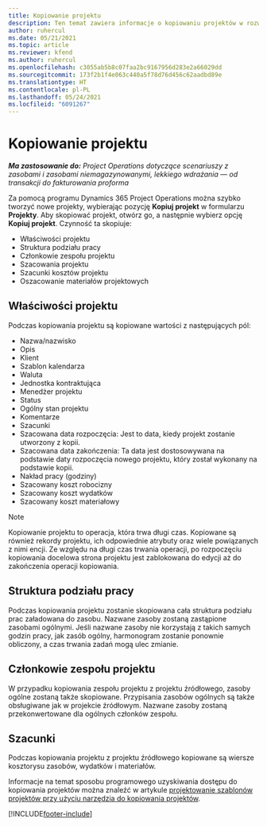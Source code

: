```yaml
---
title: Kopiowanie projektu
description: Ten temat zawiera informacje o kopiowaniu projektów w rozwiązaniu Dynamics 365 Project Operations.
author: ruhercul
ms.date: 05/21/2021
ms.topic: article
ms.reviewer: kfend
ms.author: ruhercul
ms.openlocfilehash: c3055ab5b8c07faa2bc9167956d283e2a66029dd
ms.sourcegitcommit: 173f2b1f4e063c440a5f78d76d456c62aadbd89e
ms.translationtype: HT
ms.contentlocale: pl-PL
ms.lasthandoff: 05/24/2021
ms.locfileid: "6091267"
---
```

# <a name="copy-a-project"></a>Kopiowanie projektu

_**Ma zastosowanie do:** Project Operations dotyczące scenariuszy z zasobami i zasobami niemagazynowanymi, lekkiego wdrażania — od transakcji do fakturowania proforma_

Za pomocą programu Dynamics 365 Project Operations można szybko tworzyć nowe projekty, wybierając pozycję **Kopiuj projekt** w formularzu **Projekty**. Aby skopiować projekt, otwórz go, a następnie wybierz opcję **Kopiuj projekt**. Czynność ta skopiuje:

- Właściwości projektu 
- Struktura podziału pracy
- Członkowie zespołu projektu
- Szacowania projektu
- Szacunki kosztów projektu
- Oszacowanie materiałów projektowych

## <a name="project-properties"></a>Właściwości projektu

Podczas kopiowania projektu są kopiowane wartości z następujących pól:

- Nazwa/nazwisko
- Opis
- Klient
- Szablon kalendarza
- Waluta
- Jednostka kontraktująca
- Menedżer projektu
- Status
- Ogólny stan projektu
- Komentarze
- Szacunki
- Szacowana data rozpoczęcia: Jest to data, kiedy projekt zostanie utworzony z kopii.
- Szacowana data zakończenia: Ta data jest dostosowywana na podstawie daty rozpoczęcia nowego projektu, który został wykonany na podstawie kopii.
- Nakład pracy (godziny)
- Szacowany koszt robocizny
- Szacowany koszt wydatków
- Szacowany koszt materiałowy

> [!NOTE]
> Kopiowanie projektu to operacja, która trwa długi czas. Kopiowane są również rekordy projektu, ich odpowiednie atrybuty oraz wiele powiązanych z nimi encji. Ze względu na długi czas trwania operacji, po rozpoczęciu kopiowania docelowa strona projektu jest zablokowana do edycji aż do zakończenia operacji kopiowania.

## <a name="work-breakdown-structure"></a>Struktura podziału pracy

Podczas kopiowania projektu zostanie skopiowana cała struktura podziału prac załadowana do zasobu. Nazwane zasoby zostaną zastąpione zasobami ogólnymi. Jeśli nazwane zasoby nie korzystają z takich samych godzin pracy, jak zasób ogólny, harmonogram zostanie ponownie obliczony, a czas trwania zadań mogą ulec zmianie.

## <a name="project-team-members"></a>Członkowie zespołu projektu

W przypadku kopiowania zespołu projektu z projektu źródłowego, zasoby ogólne zostaną także skopiowane. Przypisania zasobów ogólnych są także obsługiwane jak w projekcie źródłowym. Nazwane zasoby zostaną przekonwertowane dla ogólnych członków zespołu.

## <a name="estimates"></a>Szacunki

Podczas kopiowania projektu z projektu źródłowego kopiowane są wiersze kosztorysu zasobów, wydatków i materiałów. 

Informacje na temat sposobu programowego uzyskiwania dostępu do kopiowania projektów można znaleźć w artykule [projektowanie szablonów projektów przy użyciu narzędzia do kopiowania projektów](dev-copy-project.md).


[!INCLUDE[footer-include](../includes/footer-banner.md)]
